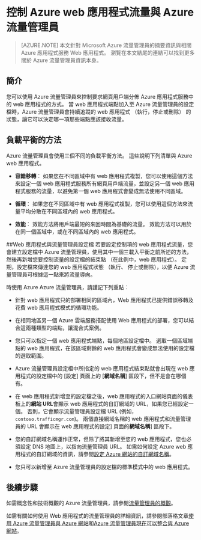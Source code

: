 <properties
    pageTitle="控制 Azure web 應用程式流量與 Azure 流量管理員"
    description="本文會提供為 Azure 流量管理員的摘要資訊與相關 Azure web 應用程式。"
    services="app-service\web"
    documentationCenter=""
    authors="cephalin"
    writer="cephalin"
    manager="wpickett"
    editor="mollybos"/>

<tags
    ms.service="app-service-web"
    ms.workload="web"
    ms.tgt_pltfrm="na"
    ms.devlang="na"
    ms.topic="article"
    ms.date="02/25/2016"
    ms.author="cephalin"/>

# <a name="controlling-azure-web-app-traffic-with-azure-traffic-manager"></a>控制 Azure web 應用程式流量與 Azure 流量管理員

> [AZURE.NOTE] 本文針對 Microsoft Azure 流量管理員的摘要資訊與相關 Azure 應用程式服務 Web 應用程式。 瀏覽在本文結尾的連結可以找到更多關於 Azure 流量管理員資訊本身。

## <a name="introduction"></a>簡介
您可以使用 Azure 流量管理員來控制要求網頁用戶端分佈 Azure 應用程式服務中的 web 應用程式的方式。 當 web 應用程式端點加入至 Azure 流量管理員的設定檔時，Azure 流量管理員會持續追蹤的 web 應用程式 （執行，停止或刪除） 的狀態，讓它可以決定哪一項那些端點應該接收流量。

## <a name="load-balancing-methods"></a>負載平衡的方法
Azure 流量管理員會使用三個不同的負載平衡方法。 這些說明下列清單與 Azure web 應用程式。

* **容錯移轉**︰ 如果您在不同區域中有 web 應用程式複製，您可以使用這個方法來設定一個 web 應用程式服務所有網頁用戶端流量，並設定另一個 web 應用程式服務的流量，以避免第一個 web 應用程式會變成無法使用不同區域。

* **循環**︰ 如果您在不同區域中有 web 應用程式複製，您可以使用這個方法來流量平均分散在不同區域內的 web 應用程式。

* **效能**︰ 效能方法將用戶端最短的來回時間為基礎的流量。 效能方法可以用於在同一個區域中，或在不同區域內的 web 應用程式。

##<a name="web-apps-and-traffic-manager-profiles"></a>Web 應用程式與流量管理員設定檔
若要設定控制項的 web 應用程式流量，您會建立設定檔中 Azure 流量管理員，使用其中一個三載入平衡之前所述的方法，然後再新增您要控制流量的設定檔的結束點 （在此例中，web 應用程式）。 定期，設定檔來傳達您的 web 應用程式狀態 （執行、 停止或刪除），以便 Azure 流量管理員可根據這一點來將流量導向。

時使用 Azure Azure 流量管理員，請謹記下列重點︰

* 針對 web 應用程式只的部署相同的區域內，Web 應用程式已提供錯誤移轉及花費 web 應用程式模式的循環功能。

* 在相同地區另一個 Azure 雲端服務搭配使用 Web 應用程式的部署，您可以結合這兩種類型的端點，讓混合式案例。

* 您只可以指定一個 web 應用程式端點，每個地區設定檔中。 選取一個區域端點的 web 應用程式，在該區域剩餘的 web 應用程式會變成無法使用的設定檔的選取範圍。

* Azure 流量管理員設定檔中所指定的 web 應用程式結束點就會出現在 web 應用程式的設定檔中的 [設定] 頁面上的 [**網域名稱**] 區段下，但不是會在哪個有。

* 在 web 應用程式新增至的設定檔之後，web 應用程式的入口網站頁面的儀表板上的**網站 URL**會顯示 web 應用程式的自訂網域的 URL，如果您已經設定一個。 否則，它會顯示流量管理員設定檔 URL (例如， `contoso.trafficmgr.com`)。 兩個直接網域名稱的 web 應用程式和流量管理員的 URL 會顯示在 web 應用程式的設定] 頁面的**網域名稱**] 區段下。

* 您的自訂網域名稱運作正常，但除了將其新增至您的 web 應用程式，您也必須設定 DNS 地圖上，以指向流量管理員 URL。 如需如何設定 Azure web 應用程式的自訂網域的資訊，請參閱[設定 Azure 網站的自訂網域名稱](web-sites-custom-domain-name.md)。

* 您只可以新增至 Azure 流量管理員的設定檔的標準模式中的 web 應用程式。

## <a name="next-steps"></a>後續步驟

如需概念性和技術概觀的 Azure 流量管理員，請參閱[流量管理員的概觀](../traffic-manager/traffic-manager-overview.md)。

如需有關如何使用 Web 應用程式的流量管理員的詳細資訊，請參閱部落格文章[使用 Azure 流量管理員與 Azure 網站](http://blogs.msdn.com/b/waws/archive/2014/03/18/using-windows-azure-traffic-manager-with-waws.aspx)和[Azure 流量管理員現在可以整合與 Azure 網站](https://azure.microsoft.com/blog/2014/03/27/azure-traffic-manager-can-now-integrate-with-azure-web-sites/)。
